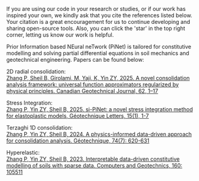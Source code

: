 If you are using our code in your research or studies, or if our work has inspired your own, we kindly ask that you cite the references listed below. Your citation is a great encouragement for us to continue developing and sharing open-source tools. Also, you can click the 'star' in the top right corner, letting us know our work is helpful.

Prior Information based NEural neTwork (PiNet) is tailored for constitutive modelling and solving partial differential equations in soil mechanics and geotechnical engineering.
Papers can be found below:

2D radial consolidation:  
[Zhang P, Sheil B, Girolami, M, Yaji, K, Yin ZY, 2025. A novel consolidation analysis framework: universal function approximators regularized by physical principles. Canadian Geotechnical Journal, 62, 1–17](https://cdnsciencepub.com/doi/abs/10.1139/cgj-2023-0567)

Stress Integration:  
[Zhang P, Yin ZY, Sheil B, 2025. si-PiNet: a novel stress integration method for elastoplastic models, Géotechnique Letters, 15(1), 1-7](https://www.icevirtuallibrary.com/doi/abs/10.1680/jgele.24.00043)

Terzaghi 1D consolidation:  
[Zhang P, Yin ZY, Sheil B, 2024. A physics-informed data-driven approach for consolidation analysis. Géotechnique, 74(7): 620-631](https://doi.org/10.1680/jgeot.22.00046)

Hyperelastic:  
[Zhang P, Yin ZY, Sheil B, 2023. Interpretable data-driven constitutive modelling of soils with sparse data. Computers and Geotechnics, 160: 105511](https://www.sciencedirect.com/science/article/pii/S0266352X23002689)
